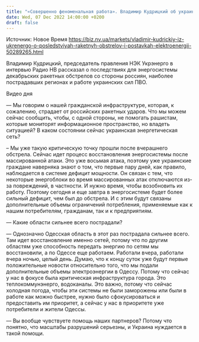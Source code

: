 ```yaml
---
title: "«Совершенно феноменальная работа». Владимир Кудрицкий об украинском ПВО, Запорожской АЭС и восстановлении энергосистемы — интервью Радио НВ"
date: Wed, 07 Dec 2022 14:00:00 +0200
draft: false
---
```

Источник: Новое Время https://biz.nv.ua/markets/vladimir-kudrickiy-iz-ukrenergo-o-posledstviyah-raketnyh-obstrelov-i-postavkah-elektroenergii-50289265.html


Владимир Кудрицкий, председатель правления НЭК Укрэнерго в интервью Радио НВ рассказал о последствиях для энергосистемы декабрьских ракетных обстрелов со стороны россиян, наиболее пострадавших регионах и работе украинских сил ПВО.

 Видео дня   

— Мы говорим о нашей гражданской инфраструктуре, которая, к сожалению, страдает от российских ракетных ударов. Что мы можем сейчас сообщить, чтобы, с одной стороны, не помогать рашистам, которые мониторят информационное пространство, но владеть ситуацией? В каком состоянии сейчас украинская энергетическая сеть?

– Мы уже такую критическую точку прошли после вчерашнего обстрела. Сейчас идет процесс восстановления энергосистемы после массированной атаки. Это уже восьмая атака, поэтому уже украинские граждане наверняка знают о том, что первые пару дней, как правило, наблюдается в системе дефицит мощности. Он связан с тем, что некоторые энергоблоки во время массированных атак отключаются из-за повреждений, в частности. И нужно время, чтобы возобновить их работу. Поэтому сегодня и еще завтра в энергосистеме будет более сильный дефицит, чем был до обстрела. И с этим будут связаны дополнительные объемы ограничений потребления, применяемые как к нашим потребителям, гражданам, так и к предприятиям.

— Какие области сильнее всего пострадали?

— Однозначно Одесская область в этот раз пострадала сильнее всего. Там идет восстановление именно сетей, потому что по другим областям уже способность передать энергию по сетям мы восстановили, а по Одессе еще работаем. Работали вчера, работали вчера ночью, целый день. Думаю, что к концу суток уже будут первые положительные новости относительно того, что мы подали дополнительные объемы электроэнергии в Одессу. Потому что сейчас у нас в фокусе была критическая инфраструктура города. Это теплокоммунэнерго, водоканалы. Это важно, потому что сейчас холодная погода, чтобы эти системы не были заморожены или были в работе как можно быстрее, нужно было сфокусироваться и предоставить им приоритет, а сейчас у нас в приоритете уже потребители и жители Одессы.

— Вы вообще чувствуете помощь наших партнеров? Потому что понятно, что масштабы разрушений серьезны, и Украина нуждается в такой помощи.

